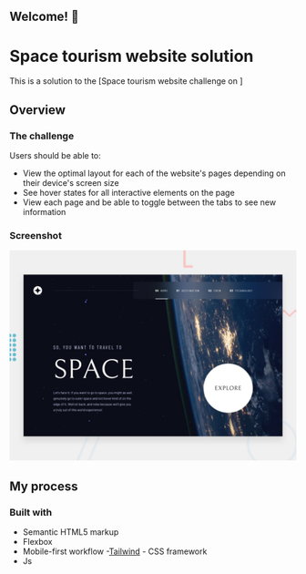 ##      Welcome! 👋

#  Space tourism website solution

This is a solution to the [Space tourism website challenge on ]



## Overview

### The challenge

Users should be able to:

- View the optimal layout for each of the website's pages depending on their device's screen size
- See hover states for all interactive elements on the page
- View each page and be able to toggle between the tabs to see new information

### Screenshot

<img src="/preview.jpg">


## My process

### Built with

- Semantic HTML5 markup
- Flexbox
- Mobile-first workflow
-[Tailwind](https://tailwindcss.com/) - CSS framework
- Js




